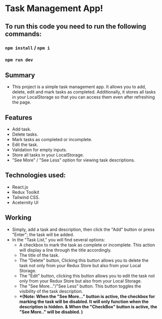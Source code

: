 # Task Management App!

## To run this code you need to run the following commands:

### `npm install` / `npm i`

### `npm run dev`

## Summary

- This project is a simple task management app. It allows you to add, delete, edit and mark tasks as completed. Additionally, it stores all tasks in your LocalStorage so that you can access them even after refreshing the page.

## Features

- Add task.
- Delete tasks.
- Mark tasks as completed or incomplete.
- Edit the task.
- Validation for empty inputs.
- Store all tasks in your LocalStorage.
- "See More" / "See Less" option for viewing task descriptions.

## Technologies used:

- React.js
- Redux Toolkit
- Tailwind CSS.
- Aceternity Ul

## Working

- Simply, add a task and description, then click the "Add" button or press "Enter"; the task will be added.
- In the "Task List," you will find several options:
  - A checkbox to mark the task as complete or incomplete. This action will display a line through the title accordingly.
  - The title of the task.
  - The "Delete" button, Clicking this button allows you to delete the task not only from your Redux Store but also from your Local Storage.
  - The "Edit" button, clicking this button allows you to edit the task not only from your Redux Store but also from your Local Storage.
  - The "See More..."/"See Less" button. This button toggles the visibility of the task description.
  - **\*(Note: When the "See More..." button is active, the checkbox for marking the task will be disabled. It will only function when the description is hidden. & When the "CheckBox" button is active, the "See More.." will be disabled. )**
